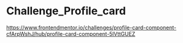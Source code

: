 # Challenge_Profile_card
https://www.frontendmentor.io/challenges/profile-card-component-cfArpWshJ/hub/profile-card-component-5lVttGUEZ
